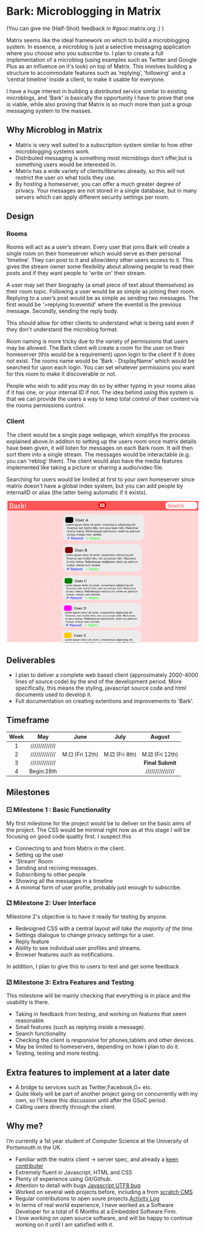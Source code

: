 Bark: Microblogging in Matrix
===================================
(You can give me (Half-Shot) feedback in #gsoc:matrix.org :) )

Matrix seems like the ideal framework on which to build a microblogging system. In essence, a microblog is just a selective messaging application where you choose who you subscribe to. I plan to create a full implementation of a microblog (using examples such as Twitter and Google Plus as an influence on it's look) on top of Matrix. This involves building a structure to accommodate features such as ‘replying’, 'following' and a ‘central timeline' inside a client, to make it usable for everyone.

I have a huge interest in building a distributed service similar to existing microblogs, and 'Bark' is basically the opportunity I have to prove that one is viable, while also proving that Matrix is so much more than just a group messaging system to the masses.

## Why Microblog in Matrix

- Matrix is very well suited to a subscription system similar to how other microblogging systems work.
- Distributed messaging is something most microblogs don’t offer,but is something users would be interested in.
- Matrix has a wide variety of clients/libraries already, so this will not restrict the user on what tools they use.
- By hosting a homeserver, you can offer a much greater degree of privacy. Your messages are not stored in a single database, but in many servers which can apply different security settings per room.

## Design

### Rooms

Rooms will act as a user’s stream. Every user that joins Bark will create a single room on their homeserver which would serve as their personal ‘timeline’. They can post to it and allow/deny other users access to it. This gives the stream owner some flexibility about allowing people to read their posts and if they want people to 'write on' their stream.

A user may set their biography (a small piece of text about themselves) as their room topic. Following a user would be as simple as joining their room.
Replying to a user’s post would be as simple as sending two messages. The first would be '>replying to:eventid' where the eventid is the previous message. Secondly, sending the reply body.

This should allow for other clients to understand what is being said even if they don't understand the microblog format.

Room naming is more tricky due to the variety of permissions that users may be allowed. The Bark client will create a room for the user on their homeserver (this would be a requirement) upon login to the client if it does not exist. The rooms name would be 'Bark - DisplayName' which would be searched for upon each login. You can set whatever permissions you want for this room to make it discoverable or not. 

People who wish to add you may do so by either typing in your rooms alias if it has one, or your internal ID if not.
The idea behind using this system is that we can provide the users a way to keep total control of their content via the rooms permissions control.


### Client

The client would be a single page webpage, which simplifys the process explained above.In additon to setting up the users room once matrix details have been given, it will listen for messages on each Bark room. It will then sort them into a single stream. The messages would be interactable (e.g. you can 'reblog' them). The client would also have the media features implemented like taking a picture or sharing a audio/video file.

Searching for users would be limited at first to your own homeserver since matrix doesn't have a global index system, but you can add people by internalID or alias (the latter being automatic if it exists).

![Sketch of Web App](BarkSketch.png)

## Deliverables

- I plan to deliver a complete web based client (approximately 2000-4000 lines of source code) by the end of the development period. More specifically, this means the styling, javascript source code and html documents used to develop it.
- Full documentation on creating extentions and improvements to 'Bark'.

## Timeframe

|Week    | May           | June          | July            | August          |
|:------:|:-------------:|:-------------:|:---------------:|:---------------:|
|   1    | ///////////// |               |                 |                 |
|   2    | ///////////// | M.⚀ (Fri 12th)|  M.⚁ (Fri 8th)  | M.⚂ (Fri 12th)  |
|   3    | ///////////// |               |                 | **Final Submit**|
|   4    | Begin:28th    |               |                 | /////////////// |

## Milestones

### ⚀ Milestone 1 : Basic Functionality

My first milestone for the project would be to deliver on the basic aims of the project.
The CSS would be minimal right now as at this stage I will be focusing on good code quality first.
I suspect this 

- Connecting to and from Matrix in the client.
- Setting up the user
 - 'Stream' Room
- Sending and reciving messages.
- Subscribing to other people
- Showing all the messages in a timeline
- A minimal form of user profile, probably just enough to subscribe.


### ⚁ Milestone 2: User Interface

Milestone 2's objective is to have it ready for testing by anyone.
- Redesigned CSS with a central layout *will take the majority of the time*
- Settings dialogue to change privacy settings for a user.
- Reply feature
- Ability to see individual user profiles and streams.
- Browser features such as notifications.

In addition, I plan to give this to users to test and get some feedback

### ⚂ Milestone 3: Extra Features and Testing

This milestone will be mainly checking that everything is in place
and the usability is there.

- Taking in feedback from testing, and working on features that seem reasonable.
- Small features (such as replying inside a message).
- Search functionality
- Checking the client is responsive for phones,tablets and other devices.
- May be limited to homeservers, depending on how I plan to do it.
- Testing, testing and more testing.

## Extra features to implement at a later date
 - A bridge to services such as Twitter,Facebook,G+ etc.
  - Quite likely will be part of another project going on concurrently with my own, so I'll leave this discussion until     after the GSoC period.
 - Calling users directly through the client.
 
## Why me?

I’m currently a 1st year student of Computer Science at the University of Portsmouth in the UK.

- Familiar with the matrix client -> server spec, and already a [keen contributer](https://github.com/matrix-org/matrix-python-sdk/pull/9)
- Extremely fluent in Javascript, HTML and CSS
- Plenty of experience using Git/Github.
- Attention to detail with bugs [Javascript UTF8 bug](https://github.com/matrix-org/matrix-react-sdk/commit/081a975d2a3b8c63af68c551e09808806821d41b)
- Worked on several web projects before, including a from [scratch CMS](https://github.com/BreadFramework/bread)
- Regular contributions to open soure projects.[Activity Log](https://github.com/Half-Shot?tab=activity)
- In terms of real world experience, I have worked as a Software Developer for a total of 6 Months at a Embedded    Software Firm.
- I love working on open source software, and will be happy to continue working on it until I am satisfied with it.

